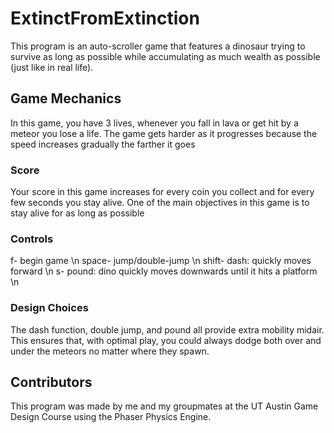 # ExtinctFromExtinction

This program is an auto-scroller game that features a dinosaur trying to survive as long as possible while accumulating as much wealth as possible (just like in real life). 

## Game Mechanics
In this game, you have 3 lives, whenever you fall in lava or get hit by a meteor you lose a life. The game gets harder as it progresses because the speed increases gradually the farther it goes

### Score
Your score in this game increases for every coin you collect and for every few seconds you stay alive. One of the main objectives in this game is to stay alive for as long as possible

### Controls
f- begin game \n
space- jump/double-jump \n
shift- dash: quickly moves forward  \n
s- pound: dino quickly moves downwards until it hits a platform \n

### Design Choices
The dash function, double jump, and pound all provide extra mobility midair. This ensures that, with optimal play, you could always dodge both over and under the meteors no matter where they spawn. 

## Contributors
This program was made by me and my groupmates at the UT Austin Game Design Course using the Phaser Physics Engine.
